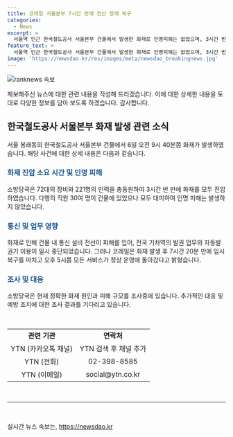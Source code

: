 ```yaml
---
title: 코레일 서울본부 7시간 만에 전산 장애 복구
categories:
  - News
excerpt: >
  서울역 인근 한국철도공사 서울본부 건물에서 발생한 화재로 인명피해는 없었으며, 3시간 반만에 소방당국이 불을 진압했습니다. 하지만 통신 설비 전선이 손상되어 기차역의 발권 업무와 자동발권기 이용이 중단되었지만, 오후 5시쯤에는 모든 서비스가 정상화되었습니다. 소방당국은 화재 원인과 피해 규모를 조사 중이며, 카카오톡 YTN 검색, 전화 02-398-8585, 메일 social@ytn.co.kr을 통해 제보를 받고 있습니다.
feature_text: >
  서울역 인근 한국철도공사 서울본부 건물에서 발생한 화재로 인명피해는 없었으며, 3시간 반만에 소방당국이 불을 진압했습니다. 하지만 통신 설비 전선이 손상되어 기차역의 발권 업무와 자동발권기 이용이 중단되었지만, 오후 5시쯤에는 모든 서비스가 정상화되었습니다. 소방당국은 화재 원인과 피해 규모를 조사 중이며, 카카오톡 YTN 검색, 전화 02-398-8585, 메일 social@ytn.co.kr을 통해 제보를 받고 있습니다.
image: 'https://newsdao.kr/res/images/meta/newsdao_breakingnews.jpg'
---
```


<p><img src="https://newsdao.kr/res/images/meta/newsdao_breakingnews.jpg" alt="ranknews 속보" /></p>

<p>제보해주신 뉴스에 대한 관련 내용을 작성해 드리겠습니다. 이에 대한 상세한 내용을 토대로 다양한 정보를 담아 보도록 하겠습니다. 감사합니다.</p>

<h2 data-ke-size="size26">한국철도공사 서울본부 화재 발생 관련 소식</h2>

<p data-ke-size="size16">서울 봉래동의 한국철도공사 서울본부 건물에서 6일 오전 9시 40분쯤 화재가 발생하였습니다. 해당 사건에 대한 상세 내용은 다음과 같습니다.</p>

<h3><b><span style="color: #1a5490;">화재 진압 소요 시간 및 인명 피해</span></b></h3>

<p data-ke-size="size16">소방당국은 72대의 장비와 221명의 인력을 총동원하여 3시간 반 만에 화재를 모두 진압하였습니다. 다행히 직원 30여 명이 건물에 있었으나 모두 대피하여 인명 피해는 발생하지 않았습니다.</p>

<h3><b><span style="color: #1a5490;">통신 및 업무 영향</span></b></h3>

<p data-ke-size="size16">화재로 인해 건물 내 통신 설비 전선이 피해를 입어, 전국 기차역의 발권 업무와 자동발권기 이용이 일시 중단되었습니다. 그러나 코레일은 화재 발생 후 7시간 20분 만에 임시 복구를 마치고 오후 5시쯤 모든 서비스가 정상 운영에 돌아갔다고 밝혔습니다.</p>

<h3><b><span style="color: #1a5490;">조사 및 대응</span></b></h3>

<p data-ke-size="size16">소방당국은 현재 정확한 화재 원인과 피해 규모를 조사중에 있습니다. 추가적인 대응 및 예방 조치에 대한 조사 결과를 기다리고 있습니다.</p>

<p data-ke-size="size16">&nbsp;</p>

<table>
<tbody>
<tr>
<td style="text-align: center; height: 17px;"><b>관련 기관</b></td>
<td style="text-align: center; height: 17px;"><b>연락처</b></td>
</tr>
<tr>
<td style="text-align: center; height: 17px;">YTN (카카오톡 채널)</td>
<td style="text-align: center; height: 17px;">YTN 검색 후 채널 추가</td>
</tr>
<tr>
<td style="text-align: center; height: 17px;">YTN (전화)</td>
<td style="text-align: center; height: 17px;">02-398-8585</td>
</tr>
<tr>
<td style="text-align: center; height: 17px;">YTN (이메일)</td>
<td style="text-align: center; height: 17px;">social@ytn.co.kr</td>
</tr>
</tbody>
</table>

<p data-ke-size="size16">&nbsp;</p>

<hr>

<p data-ke-size="size16">&nbsp;</p>
실시간 뉴스 속보는, <a href="https://newsdao.kr" rel="dofollow">https://newsdao.kr</a>


